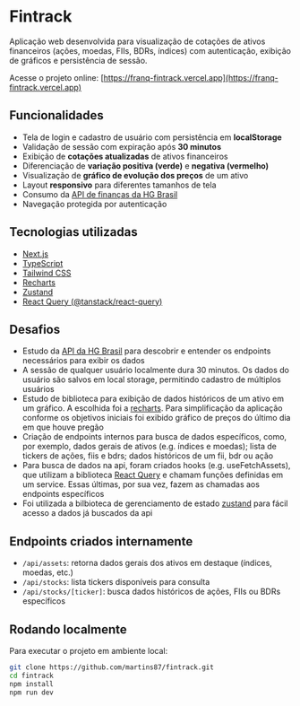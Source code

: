 # Fintrack

Aplicação web desenvolvida para visualização de cotações de ativos financeiros (ações, moedas, FIIs, BDRs, índices) com autenticação, exibição de gráficos e persistência de sessão.

Acesse o projeto online: [https://franq-fintrack.vercel.app](https://franq-fintrack.vercel.app)

## Funcionalidades

- Tela de login e cadastro de usuário com persistência em **localStorage**
- Validação de sessão com expiração após **30 minutos**
- Exibição de **cotações atualizadas** de ativos financeiros
- Diferenciação de **variação positiva (verde)** e **negativa (vermelho)**
- Visualização de **gráfico de evolução dos preços** de um ativo
- Layout **responsivo** para diferentes tamanhos de tela
- Consumo da [API de finanças da HG Brasil](https://hgbrasil.com/status/finance/)
- Navegação protegida por autenticação

## Tecnologias utilizadas

- [Next.js](https://nextjs.org/)
- [TypeScript](https://www.typescriptlang.org/)
- [Tailwind CSS](https://tailwindcss.com/)
- [Recharts](https://recharts.org/en-US/)
- [Zustand](https://zustand-demo.pmnd.rs/)
- [React Query (@tanstack/react-query)](https://tanstack.com/query/latest)

## Desafios

- Estudo da [API da HG Brasil](https://hgbrasil.com/status/finance/) para descobrir e entender os endpoints necessários para exibir os dados
- A sessão de qualquer usuário localmente dura 30 minutos. Os dados do usuário são salvos em local storage, permitindo cadastro de múltiplos usuários
- Estudo de biblioteca para exibição de dados históricos de um ativo em um gráfico. A escolhida foi a [recharts](https://recharts.org/en-US/). Para simplificação da aplicação conforme os objetivos iniciais foi exibido gráfico de preços do último dia em que houve pregão
- Criação de endpoints internos para busca de dados específicos, como, por exemplo, dados gerais de ativos (e.g. índices e moedas); lista de tickers de ações, fiis e bdrs; dados históricos de um fii, bdr ou ação
- Para busca de dados na api, foram criados hooks (e.g. useFetchAssets), que utilizam a biblioteca [React Query](https://tanstack.com/query/latest) e chamam funções definidas em um service. Essas últimas, por sua vez, fazem as chamadas aos endpoints específicos
- Foi utilizada a bilbioteca de gerenciamento de estado [zustand](https://zustand-demo.pmnd.rs/) para fácil acesso a dados já buscados da api

## Endpoints criados internamente

- `/api/assets`: retorna dados gerais dos ativos em destaque (índices, moedas, etc.)
- `/api/stocks`: lista tickers disponíveis para consulta
- `/api/stocks/[ticker]`: busca dados históricos de ações, FIIs ou BDRs específicos

## Rodando localmente

Para executar o projeto em ambiente local:

```bash
git clone https://github.com/martins87/fintrack.git
cd fintrack
npm install
npm run dev
```
